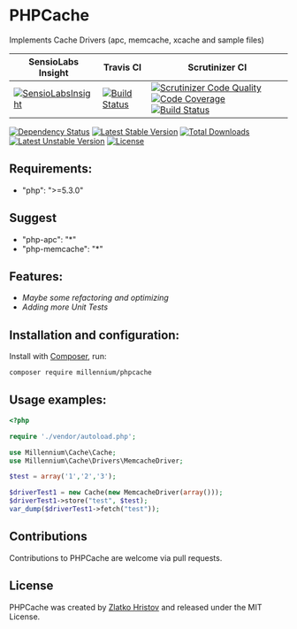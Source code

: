 # PHPCache
Implements Cache Drivers (apc, memcache, xcache and sample files)

| SensioLabs Insight | Travis CI | Scrutinizer CI|
| ------------------------|-------------|-----------------|
|[![SensioLabsInsight](https://insight.sensiolabs.com/projects/32a3dd06-e289-43fd-8dea-d437d93fd06b/mini.png)](https://insight.sensiolabs.com/projects/32a3dd06-e289-43fd-8dea-d437d93fd06b)|[![Build Status](https://travis-ci.org/desertknight/PHPCache.svg?branch=master)](https://travis-ci.org/desertknight/PHPCache)|[![Scrutinizer Code Quality](https://scrutinizer-ci.com/g/desertknight/PHPCache/badges/quality-score.png?b=master)](https://scrutinizer-ci.com/g/desertknight/PHPCache/?branch=master) [![Code Coverage](https://scrutinizer-ci.com/g/desertknight/PHPCache/badges/coverage.png?b=master)](https://scrutinizer-ci.com/g/desertknight/PHPCache/?branch=master) [![Build Status](https://scrutinizer-ci.com/g/desertknight/PHPCache/badges/build.png?b=master)](https://scrutinizer-ci.com/g/desertknight/PHPCache/build-status/master)

[![Dependency Status](https://www.versioneye.com/user/projects/5562f6e3366466001fb30000/badge.svg?style=flat)](https://www.versioneye.com/user/projects/5562f6e3366466001fb30000) [![Latest Stable Version](https://poser.pugx.org/millennium/phpcache/v/stable)](https://packagist.org/packages/millennium/phpcache) [![Total Downloads](https://poser.pugx.org/millennium/phpcache/downloads)](https://packagist.org/packages/millennium/phpcache) [![Latest Unstable Version](https://poser.pugx.org/millennium/phpcache/v/unstable)](https://packagist.org/packages/millennium/phpcache) [![License](https://poser.pugx.org/millennium/phpcache/license)](https://packagist.org/packages/millennium/phpcache)


## Requirements:
-    "php": ">=5.3.0"

## Suggest
-   "php-apc": "*"
-   "php-memcache": "*"

## Features:
- *Maybe some refactoring and optimizing*
- *Adding more Unit Tests*

## Installation and configuration:

Install with [Composer](http://packagist.org), run:

```sh
composer require millennium/phpcache
```

## Usage examples:

```php
<?php

require './vendor/autoload.php';

use Millennium\Cache\Cache;
use Millennium\Cache\Drivers\MemcacheDriver;

$test = array('1','2','3');

$driverTest1 = new Cache(new MemcacheDriver(array()));
$driverTest1->store("test", $test);
var_dump($driverTest1->fetch("test"));
```

## Contributions

Contributions to PHPCache are welcome via pull requests.


## License

PHPCache was created by [Zlatko Hristov](http://z-latko.info) and released under the MIT License.
